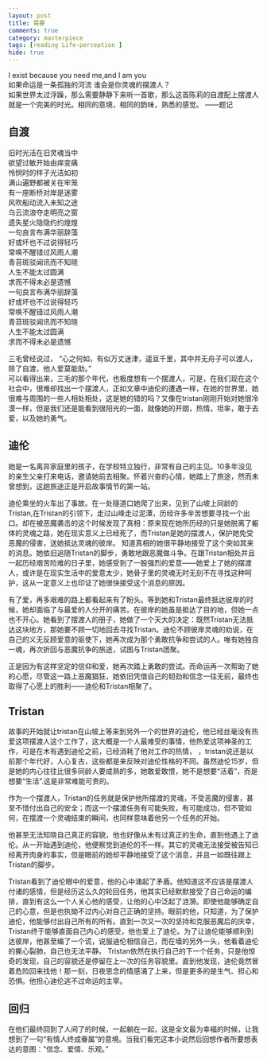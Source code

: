 ```yaml
---
layout: post
title: 需要  
comments: true
category: masterpiece
tags: [reading Life-perception ]  
hide: true
---
```



I exist because you need me,and I am you  
如果命运是一条孤独的河流 谁会是你灵魂的摆渡人？  
如果世界太过浮躁，那么需要静静下来听一首歌，那么这首陈莉的自渡配上摆渡人就是一个完美的时光。相同的意境，相同的韵味，熟悉的感觉。 
                                                   ——题记  
                                                   
## 自渡     
旧时光活在旧灵魂当中  
欲望过敏开始由痒变痛  
怜悯时的样子光洁如初  
满山遍野都被关在牢笼  
有一座断桥对岸是迷雾  
风吹船动流入未知之途  
乌云流浪夺走明亮之窗  
遗失星火隐隐约约煌煌  
一句良言布满华丽辞藻  
好或坏也不过说得轻巧  
常唤不醒错过风雨人潮  
青苔斑驳闻讯而不知晓  
人生不能太过圆满  
求而不得未必是遗憾  
一句良言布满华丽辞藻  
好或坏也不过说得轻巧  
常唤不醒错过风雨人潮  
青苔斑驳闻讯而不知晓  
人生不能太过圆满  
求而不得未必是遗憾  

三毛曾经说过， “心之何如，有似万丈迷津，遥亘千里，其中并无舟子可以渡人，除了自渡，他人爱莫能助。”  
可以看得出来，三毛的那个年代，也极度想有一个摆渡人，可是，在我们现在这个社会中，很难却找出一个摆渡人，正如文章中迪伦的遭遇一样，在她的世界里，她很难与周围的一些人相处相处，这是她的错的吗？又像在tristan刚刚开始对她很冷漠一样，但是我们还是能看到很阳光的一面，就像她的开朗，热情，坦率，敢于去爱，以及她的勇气。

##  迪伦  

她是一名离异家庭里的孩子，在学校特立独行，非常有自己的主见。10多年没见的亲生父亲打来电话，邀请她前去相聚。怀着兴奋的心情，她踏上了旅途，然而未曾想到，这趟旅途正是开启故事情节的第一站。  

迪伦乘坐的火车出了事故。在一处隧道口她爬了出来，见到了山坡上同龄的Tristan,在Tristan的引领下，走过山峰走过泥潭，历经许多辛苦想要寻找一个出口。却在被恶魔袭击的这个时候发现了真相：原来现在她所历经的只是她脱离了躯体的灵魂之路，她在现实意义上已经死了，而Tristan是她的摆渡人，保护她免受恶魔的侵害，送她抵达灵魂的彼岸。
知道真相的她很平静地接受了这个突如其来的消息。她依旧追随Tristan的脚步，勇敢地跟恶魔做斗争。在跟Tristan相处并且一起历经艰苦险难的日子里，她感受到了一股强烈的爱意——她爱上了她的摆渡人，或许是在现实生活中的爱意太少，她骨子里的灵魂无时无刻不在寻找这种呵护，这从一定意义上也印证了她很快接受这个消息的原因。  

有了爱，再多艰难的路上都看起来有了盼头。等到她和Tristan最终抵达彼岸的时候，她却面临了与最爱的人分开的痛苦。在彼岸的她虽是抵达了目的地，但她一点也不开心。她看到了摆渡人的册子，她做了一个天大的决定：既然Tristan无法抵达这块地方，那她要不顾一切地回去寻找Tristan。迪伦不顾彼岸灵魂的劝说，在自己的义无反顾爱意的驱使下，她再次成为那个勇敢抗争和尝试的人。唯有她独自一魂，再次折回与恶魔抗争的旅途，试图与Tristan团聚。  

正是因为有这样坚定的信仰和爱，她再次踏上勇敢的尝试。而命运再一次帮助了她的心愿，尽管这一路上恶魔猖狂，她依旧凭借自己的韧劲和信念一往无前，最终也取得了心愿上的胜利——迪伦和Tristan相聚了。

## Tristan  

故事的开始就让tristan在山坡上等来到另外一个的世界的迪伦，他已经丝毫没有热爱这项摆渡人这个工作了，这大概是一个人最难受的事情，他热爱这项神圣的工作，可是在木有遇到迪伦之前，已经消耗了他对工作的热情，
，tristan说还是以前那个年代好，人心复古，这些都是来反映对迪伦性格的不同。虽然迪伦15岁，但是她的内心往往比很多同龄人要成熟的多，她敢爱敢恨，她不是想要“活着”，而是想要“生活”.这是非常难能可贵的。  

作为一个摆渡人，Tristan的任务就是保护他所摆渡的灵魂，不受恶魔的侵害，甚至不惜付出自己的安全；而这一个摆渡任务有可能失败，有可能成功，但不管如何，在摆渡一个灵魂结束的瞬间，也同样意味着他另一个任务的开始。  

他甚至无法知晓自己真正的容貌，他也好像从未有过真正的生命，直到他遇上了迪伦。从一开始遇到迪伦，他便察觉到迪伦的不一样。其它的灵魂无法接受被告知已经离开肉身的事实，但是眼前的她却平静地接受了这个消息，并且一如既往跟上Tristan的脚步。  

Tristan看到了迪伦眼中的爱意，他的心中涌起了矛盾。他知道这不应该是摆渡人付诸的感情，但是经历这么久的轮回任务，他其实已经默默接受了自己命运的编排，直到有这么一个人关心他的感受，让他的心中泛起了涟漪。即使他能够确定自己的心意，但是也执拗不过内心对自己正确的坚持。眼前的他，只知道，为了保护迪伦，他能够付出自己所有的所有。直到一次又一次的坚持和克服恶魔后的庆幸，Tristan终于能够直面自己内心的感受，他也爱上了迪伦。为了让迪伦能够顺利到达彼岸，他甚至编了一个谎，说服迪伦相信自己，而在墙的另外一头，他看着迪伦的撕心裂肺，自己也无法平静。
Tristan依然在执行自己的下一个任务，只是他惊奇的发现，自己的容貌还是停留在上一次的任务容貌里。直到他发现，迪伦竟然冒着危险回来找他！那一刻，日夜思念的情感涌了上来，但是更多的是生气、担心和恐惧。他担心迪伦逃不过命运的主宰。

## 回归  

在他们最终回到了人间了的时候，一起躺在一起，这是全文最为幸福的时候，让我想到了一句“有情人终成眷属”的意境。当我们看完这本小说然后回想作者所要想表达的意图：“信念、爱情、乐观。”
